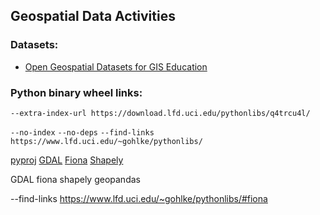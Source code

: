 ## Geospatial Data Activities


### Datasets:  
+ [Open Geospatial Datasets for GIS Education](https://github.com/andrea-ballatore/open-geo-data-education)


### Python binary wheel links:

`--extra-index-url https://download.lfd.uci.edu/pythonlibs/q4trcu4l/`

`--no-index`
`--no-deps`
`--find-links https://www.lfd.uci.edu/~gohlke/pythonlibs/`


[pyproj](https://download.lfd.uci.edu/pythonlibs/q4trcu4l/pyproj-3.1.0-cp38-cp38-win_amd64.whl)
[GDAL](https://download.lfd.uci.edu/pythonlibs/q4trcu4l/GDAL-3.3.0-cp38-cp38-win_amd64.whl)
[Fiona](https://download.lfd.uci.edu/pythonlibs/q4trcu4l/Fiona‑1.8.19‑cp38‑cp38‑win_amd64.whl)
[Shapely](https://download.lfd.uci.edu/pythonlibs/q4trcu4l/Shapely‑1.7.1‑cp38‑cp38‑win_amd64.whl)

GDAL
fiona
shapely
geopandas

--find-links https://www.lfd.uci.edu/~gohlke/pythonlibs/#fiona
